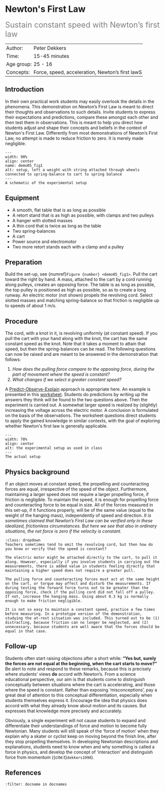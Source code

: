 # Newton's First Law
<span style="font-size: 25px; color: gray;">Sustain constant speed with Newton’s first law</span>

<table style="width: 100%; border-collapse: collapse; border: none;">
    <tr style="background-color: var(--background-color);">  
        <td style="text-align: left; padding: 3px; border: none; color: var(--text-color)">Author:</td>
        <td style="text-align: left; padding: 3px; border: none; color: var(--text-color)">Peter Dekkers</td>
    </tr>
    <tr style="background-color: var(--background-color);"> 
        <td style="text-align: left; padding: 3px; border: none; color: var(--text-color)">Time:</td>
        <td style="text-align: left; padding: 3px; border: none; color: var(--text-color)">15-45 minutes</td>
    </tr>
    <tr style="background-color: var(--background-color);"> 
        <td style="text-align: left; padding: 3px; border: none; color: var(--text-color)">Age group:</td>
        <td style="text-align: left; padding: 3px; border: none; color: var(--text-color)">25 - 16</td>
    </tr>
    <tr style="background-color: var(--background-color);"> 
        <td style="text-align: left; padding: 3px; border: none; color: var(--text-color)">Concepts:</td>
        <td style="text-align: left; padding: 3px; border: none; color: var(--text-color)">Force, speed, acceleration, Newton’s first lawS</td>
    </tr>
</table>

## Introduction
In their own practical work students may easily overlook the details in the phenomena. This demonstration on Newton’s First Law is meant to direct their thoughts and observations to such details. Invite students to express their expectations and predictions, compare these amongst each other and then test them in observations. This is meant to help you direct how students adjust and shape their concepts and beliefs in the context of Newton's First Law. Differently from most demonstrations of Newton’s First Law, no attempt is made to reduce friction to zero. It is merely made negligible.

```{figure} demo05_figure1.png
---
width: 90%
align: center
name: demo05_fig1
alt: setup, left a weight with string attached through wheels connected to spring-balance to cart to spring balance
---
A schematic of the experimental setup
```

## Equipment
* A smooth, flat table that is as long as possible
* A retort stand that is as high as possible, with clamps and two pulleys
* A hanger with slotted masses
* A thin cord that is twice as long as the table
* Two spring-balances
* A cart
* Power source and electromotor
* Two more retort stands each with a clamp and a pulley

## Preparation
Build the set-up, see {numref}`Figure {number} <demo05_fig1>`. Pull the cart toward the right by hand. A mass, attached to the cart by a cord running along pulleys, creates an opposing force. The table is as long as possible, the top pulley is positioned as high as possible, so as to create a long runway. An electric motor (not shown) propels the revolving cord. Select slotted masses and matching spring-balance so that friction is negligible up to speeds of about 1 m/s.

## Procedure
The cord, with a knot in it, is revolving uniformly (at constant speed). If you pull the cart with your hand along with the knot, the cart has the same constant speed as the knot. Note that it takes a moment to attain that speed, but then the spring-balances can be read. The following questions can now be raised and are meant to be answered in the demonstration that follows:
1. *How does the pulling force compare to the opposing force, during the part of movement where the speed is constant?* 
2. *What changes if we select a greater constant speed?* 

A [Predict-Observe-Explain](../../Pedagogy/PoE.md) approach is appropriate here. An example is presented in this [worksheet](demo05worksheet.doc). Students do predictions by writing up the answers they think will be found to the two questions above. Then the experiment is carried out. A somewhat larger speed is realized by (slightly) increasing the voltage across the electric motor. A conclusion is formulated on the basis of the observations. The worksheet questions direct students to apply the gained knowledge in similar contexts, with the goal of exploring whether Newton's first law is generally applicable. 

```{figure} demo05_figure2.jpg
---
width: 70%
align: center
alt: the experimental setup as used in class
---
The actual setup
```

## Physics background
If an object moves at constant speed, the propelling and counteracting forces are equal, irrespective of the speed of the object. Furthermore, maintaining a larger speed does not require a larger propelling force, if friction is negligible. To maintain the speed, it is enough for propelling force and counteracting force to be equal in size. All of the forces measured in this set-up, if it functions properly, will be of the same value (equal to the weight of the hanging mass), independently of speed and direction. *It is sometimes claimed that Newton’s First Law can be verified only in these idealized, frictionless circumstances. But here we see that also in ordinary situations, the net force is zero if the velocity is constant.* 

```{tip}
:class: dropdown
Teachers sometimes tend to omit the revolving cord, but then how do you know or verify that the speed is constant?  

The electric motor might be attached directly to the cart, to pull it along. However, especially if you involve students in carrying out the measurements, there is added value in students feeling directly that maintaining a higher speed does not require a greater pull. 

The pulling force and counteracting forces must act at the same height on the cart, or torque may affect and disturb the measurements. If during testing the forward force turns out to be greater than the opposing force, check if the pulling cord did not fall off a pulley. If not, increase the hanging mass. Using about 0.3 kg is normally enough to make friction negligible.  

It is not so easy to maintain a constant speed, practice a few times before measuring. In a prototype version of the demonstration, studying the at-rest situation was included. This turned out to be (1) distracting, because friction can no longer be neglected, and (2) unnecessary, because students are well aware that the forces should be equal in that case.
```

## Follow-up
Students often start raising objections after a short while: **“Yes but, surely the forces are not equal at the beginning, when the cart starts to move?”** Be alert to note and respond to these remarks, because this is precisely where students’ views **do** accord with Newton’s. From a science educational perspective, our aim is that students come to distinguish conceptually between situations where the cart is accelerating, and those where the speed is constant. Rather than exposing ‘misconceptions’, pay a great deal of attention to this conceptual differentiation, especially when students themselves express it. Encourage the idea that physics does accord with what they already know about motion and its causes. But expresses that knowledge more precisely and accurately. 

Obviously, a single experiment will not cause students to expand and differentiate their understandings of force and motion to become fully Newtonian. Many students will still speak of the ‘force of motion’ when they explain why a skater or cyclist keep on moving beyond the finish line, after they stop propelling themselves. In developing Newtonian descriptions and explanations, students need to know when and why something is called a force in physics, and develop the concept of ‘interaction’ and distinguish force from momentum ({cite:t}`dekkers1998`).

## References
```{bibliography}
:filter: docname in docnames
```
